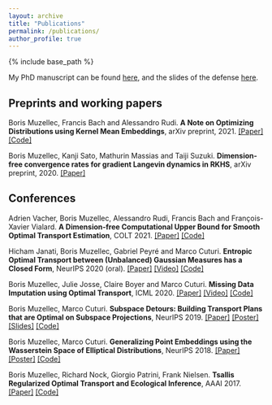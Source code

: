 ```yaml
---
layout: archive
title: "Publications"
permalink: /publications/
author_profile: true
---
```


{% include base_path %}

My PhD manuscript can be found [here](https://tel.archives-ouvertes.fr/tel-03084452/document), and the slides of the defense [here](https://borismuzellec.github.io/publications/slides_defense.pdf).

## Preprints and working papers ##

Boris Muzellec, Francis Bach and Alessandro Rudi. **A Note on Optimizing Distributions using Kernel Mean Embeddings**, arXiv preprint, 2021. [[Paper]](https://arxiv.org/abs/2106.09994) [[Code]](https://github.com/BorisMuzellec/kernel-SoS-distributions)

Boris Muzellec, Kanji Sato, Mathurin Massias and Taiji Suzuki. **Dimension-free convergence rates for gradient Langevin dynamics in RKHS**, arXiv preprint, 2020. [[Paper]](https://arxiv.org/abs/2003.00306)

## Conferences ##

Adrien Vacher, Boris Muzellec, Alessandro Rudi, Francis Bach and François-Xavier Vialard. **A Dimension-free Computational Upper Bound for Smooth Optimal Transport Estimation**, COLT 2021. [[Paper]](https://arxiv.org/pdf/2101.05380.pdf) [[Code]](https://github.com/BorisMuzellec/kernel-sos-ot)

Hicham Janati, Boris Muzellec, Gabriel Peyré and Marco Cuturi. **Entropic Optimal Transport between (Unbalanced) Gaussian Measures has a Closed Form**, NeurIPS 2020 (oral). [[Paper]](https://arxiv.org/abs/2006.02572) [[Video]](https://slideslive.com/38938494/entropic-optimal-transport-between-unbalanced-gaussian-measures-has-a-closed-form?ref=speaker-18616-latest) [[Code]](https://github.com/hichamjanati/Entropic-OT-gaussians)

Boris Muzellec, Julie Josse, Claire Boyer and Marco Cuturi.
 **Missing Data Imputation using Optimal Transport**, ICML 2020. [[Paper]](http://arxiv.org/abs/2002.03860) [[Video]](https://slideslive.com/38928185/missing-data-imputation-using-optimal-transport?ref=search) [[Code]](https://github.com/BorisMuzellec/MissingDataOT)

Boris Muzellec, Marco Cuturi.
  **Subspace Detours: Building Transport Plans that are Optimal on Subspace Projections**, NeurIPS 2019. [[Paper]](https://arxiv.org/abs/1905.10099) [[Poster]](https://borismuzellec.github.io/publications/poster_subspaceOT_final.pdf) [[Slides]](https://borismuzellec.github.io/publications/slides_subspace_detours.pdf) [[Code]](https://github.com/BorisMuzellec/SubspaceOT)

Boris Muzellec, Marco Cuturi.
  **Generalizing Point Embeddings using the Wasserstein Space of Elliptical Distributions**, NeurIPS 2018. [[Paper]](https://arxiv.org/abs/1805.07594) [[Poster]](https://borismuzellec.github.io/publications/poster_elliptical_final.pdf) [[Code]](https://github.com/BorisMuzellec/EllipticalEmbeddings)

Boris Muzellec, Richard Nock, Giorgio Patrini, Frank Nielsen.
  **Tsallis Regularized Optimal Transport and Ecological Inference**, AAAI 2017. [[Paper]](https://arxiv.org/abs/1609.04495) [[Code]](https://github.com/BorisMuzellec/TROT)
